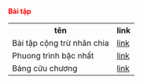 <b style="color:red">Bài tập</b>
<table width="800px">
 <tr>
 <th> tên </th>
 <th> link </th>
 </tr>
  <tr>
  <td>
   Bài tập cộng trừ nhân chia
   </td>
  <td>
   <a href="https://github.com/FASTTRACKSE/FTJD1803/blob/master/Tai/HelloJava/src/HelloJava.java"> link</a?
  </td>
 </tr>
    <tr>
  <td>
   Phuong trình bậc nhất
   </td>
  <td>
   <a href="https://github.com/FASTTRACKSE/FTJD1803/blob/master/Tai/HelloJava/src/ptbn.java"> link</a?
  </td>
 </tr>
 <tr>
  <td>
   Bảng cửu chương
   </td>
  <td>
   <a href="https://github.com/FASTTRACKSE/FTJD1803/blob/master/Tai/HelloJava/src/bangcuuchuong.java"> link</a?
  </td>
 </tr>

</table>
  
